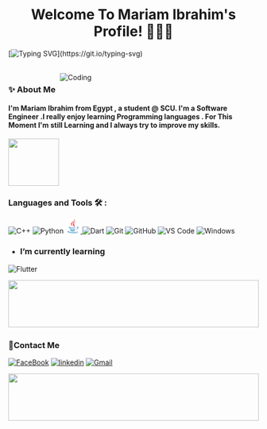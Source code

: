 <h1 align="center"> <!-- <img src="https://raw.githubusercontent.com/MartinHeinz/MartinHeinz/master/wave.gif" width="25px"> -->  Welcome To Mariam Ibrahim's Profile! 👩🏻‍💻</h1>

[![Typing SVG](https://readme-typing-svg.herokuapp.com?size=18&color=2BF723&lines=Hello,+World.;)](https://git.io/typing-svg)

<br/>

<img align="right" alt="Coding" width="400" src="https://camo.githubusercontent.com/374987f773148e46b1851b9e3bc4bf71b182562dd002620ef3e4263cb3997130/68747470733a2f2f6d69726f2e6d656469756d2e636f6d2f6d61782f3837352f312a7164415731546a434e353768316c6275757a766368672e676966">

<h3>✨ About Me</h3> 
<h4> I'm Mariam Ibrahim from Egypt , a student @ SCU. I'm a Software Engineer .I really enjoy learning Programming languages . For This Moment I'm still Learning and I always try to improve my skills. </h4>

	

<img align="center" src="https://github.com/Govindv7555/Govindv7555/blob/main/49e76e0596857673c5c80c85b84394c1.gif" width= 45% height=95px>

### Languages and Tools 🛠 : 

![C++](https://img.shields.io/badge/-c++-black?logo=c%2B%2B&style=social)
![Python](https://img.shields.io/badge/-Python-black?logo=Python&style=social)
<a href="https://www.java.com" target="_blank" rel="noreferrer"> <img src="https://raw.githubusercontent.com/devicons/devicon/master/icons/java/java-original.svg" alt="java" width="30" height="30"/> </a>
![Dart](https://img.shields.io/badge/-Dart-1E90FF?style=flat-square&logo=Dart)
![Git](https://img.shields.io/badge/-Git-%23F05032?style=flat-square&logo=git&logoColor=%23ffffff)
![GitHub](https://img.shields.io/badge/-GitHub-181717?style=flat-square&logo=github)
![VS Code](http://img.shields.io/badge/-VS%20Code-007ACC?style=flat-square&logo=visual-studio-code&logoColor=ffffff)
![Windows](http://img.shields.io/badge/-Windows-0078D6?style=flat-square&logo=windows&logoColor=ffffff)


- ### I’m currently learning 
 ![Flutter](https://img.shields.io/badge/-Flutter-1E90FF?style=flat-square&logo=Flutter)
 

<img src="https://github.com/Govindv7555/Govindv7555/blob/main/49e76e0596857673c5c80c85b84394c1.gif" width=100% height=95px>

### 🔗Contact Me
[![FaceBook](https://img.shields.io/badge/FaceBook-385490?style=for-the-badge&logo=FaceBook&logoColor=white)](https://www.facebook.com/profile.php?id=100010146062292&mibextid=LQQJ4d)
[![linkedin](https://img.shields.io/badge/linkedin-0a66c2?style=for-the-badge&logo=linkedin&logoColor=white)](http://linkedin.com/in/mariam-ibrahim-642892251)
[![Gmail](https://img.shields.io/badge/-Gmail-c14438?style=flat-square&logo=Gmail&logoColor=white&link=mailto:mariamibrahimmi4142726@gmail.com)](mailto:mariamibrahimmi4142726@gmail.com)






<!-- ### 🔗 Links
[![FaceBook](https://img.shields.io/badge/FaceBook-385490?style=for-the-badge&logo=FaceBook&logoColor=white)](https://www.facebook.com/DevAmr74/)
[![linkedin](https://img.shields.io/badge/linkedin-0a66c2?style=for-the-badge&logo=linkedin&logoColor=white)](http://linkedin.com/in/mariam-ibrahim-642892251)
<a href="mailto:mariamibrahimmi4142726@gmail.com><img  src="https://img.shields.io/badge/Gmail-D14836?style=for-the-badge&logo=gmail&logoColor=white"></a> -->

 <img src="https://github.com/Govindv7555/Govindv7555/blob/main/49e76e0596857673c5c80c85b84394c1.gif" width=100% height=95px>

<!-- ### Stats

[![Top Langs](https://github-readme-stats.vercel.app/api/top-langs/?username=
Mariamibrahim88
&layout=compact)](https://github.com/anuraghazra/github-readme-stats)

---

<br/>


